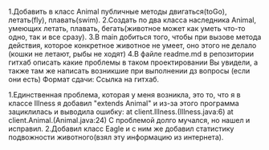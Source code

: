 1.Добавить в класс Animal публичные методы двигаться(toGo), летать(fly), плавать(swim).
2.Создать по два класса наследника Animal, умеющих летать, плавать, бегать(животное может как уметь что-то одно, так и все сразу).
3.В main добиться того, чтобы при вызове метода действия, которое конкретное животное не умеет, оно этого не делало (кошки не летают, рыбы не ходят)
4.В файле readme.md в репозитории гитхаб описать какие проблемы в таком проектировании Вы увидели, а также там же написать возникшие при выполнении дз вопросы (если они есть)
Формат сдачи: Ссылка на гитхаб.


1.Единственная проблема, которая у меня возникла, это то, что я в классе Illness я добавил "extends Animal" и из-за этого программа зациклилась и выводила ошибку:
at client.Illness.<init>(Illness.java:6)
at client.Animal.<init>(Animal.java:24)
C проблемой долго мучался, но нашел и исправил.
2.Добавил класс Eagle и с ним же добавил статистику подвожности животного(взял эту информацию из интернета).